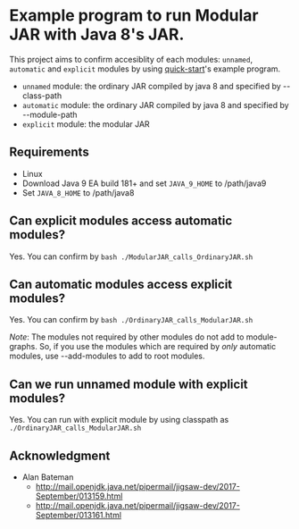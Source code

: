 # Example program to run Modular JAR with Java 8's JAR.

This project aims to confirm accesiblity of each modules: `unnamed`, `automatic` and `explicit` modules by using [quick-start](http://openjdk.java.net/projects/jigsaw/quick-start)'s example program.

* `unnamed` module: the ordinary JAR compiled by java 8 and specified by --class-path
* `automatic` module: the ordinary JAR compiled by java 8 and specified by --module-path
* `explicit` module: the modular JAR

## Requirements

* Linux
* Download Java 9 EA build 181+ and set `JAVA_9_HOME` to /path/java9
* Set `JAVA_8_HOME` to /path/java8

## Can explicit modules access automatic modules?

Yes.
You can confirm by `bash ./ModularJAR_calls_OrdinaryJAR.sh`

## Can automatic modules access explicit modules?

Yes.
You can confirm by `bash ./OrdinaryJAR_calls_ModularJAR.sh`

*Note*:
The modules not required by other modules do not add to module-graphs.
So, if you use the modules which are required by _only_ automatic modules, use --add-modules to add to root modules.

## Can we run unnamed module with explicit modules?

Yes.
You can run with explicit module by using classpath as `./OrdinaryJAR_calls_ModularJAR.sh`

## Acknowledgment

* Alan Bateman
  * http://mail.openjdk.java.net/pipermail/jigsaw-dev/2017-September/013159.html
  * http://mail.openjdk.java.net/pipermail/jigsaw-dev/2017-September/013161.html

